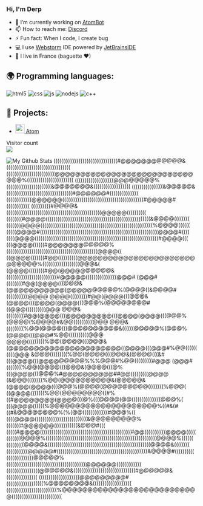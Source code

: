 ### Hi, I'm Derp




- 🔭 I’m currently working on [AtomBot](https://github.com/Derpinou/AtomBot)
- 📫 How to reach me: [Discord](https://discord.gg/j9WzjnA)
- ⚡ Fun fact: When I code, I create bug
- 💻 I use [Webstorm](https://www.jetbrains.com/fr-fr/webstorm/) IDE powered by [JetBrainsIDE](https://www.jetbrains.com/fr-fr/)
- 🥖 I live in France (baguette ❤)


## 🌍 Programming languages:
<p>
  <img alt="html5" src="https://img.shields.io/badge/-HTML5-E34F26?style=flat-square&logo=html5&logoColor=white" />
  <img alt="css" src="https://img.shields.io/badge/-CSS-00A6FF?style=flat-square&logo=css3&logoColor=white" />
  <img alt="js" src="https://img.shields.io/badge/-Javascript-FFEE00?style=flat-square&logo=javascript&logoColor=black" />
  <img alt="nodejs" src="https://img.shields.io/badge/-NodeJS-43853D?style=flat-square&logo=Node.js&logoColor=white" />
  <img alt="c++" src="https://img.shields.io/badge/-C++-21B500?style=flat-square&logo=c++&logoColor=white" />
</p>


## 🚩 Projects:
- [<img src="https://images.discordapp.net/avatars/683956301919027222/21accfeb46803203546b4fd7205ed68f.png?size=512" width="24"/> Atom](https://atom-bot.me)


<p align="left"> 
  Visitor count<br>
  <img src="https://profile-counter.glitch.me/Derpinou/count.svg" />
</p>

<img align="left" alt="My Github Stats" src="https://github-readme-stats.vercel.app/api?username=Derpinou&show_icons=true&hide_border=true" />


(((((((((((((((((((((((((((((((((#@@@@@@@@@@@@&(((((((((((((((((((((((((((((((((
(((((((((((((((((((((((((@@@@@@@@@@@@@@@@@@@@@@@@@@@@@@%((((((((((((((((((((((((
((((((((((((((((((((@@@@@@@@%(((((((((((((((((((((((&@@@@@@@&(((((((((((((((((((
((((((((((((((((&@@@@@&((((((((((((((((((((((((((((((((((#@@@@@@#(((((((((((((((
(((((((((((((@@@@@@((((((((((((((((((((((((((((((((((((((((((#@@@@@#((((((((((((
((((((((((#@@@@&(((((((((((((((((((((((((((((((((((((((((((((((((@@@@@((((((((((
((((((((#@@@@((((((((((((((((((((((((((((((((((((((((((((((((((((((&@@@@((((((((
(((((((@@@@((((((((((((((((((((((((((((((((((((((((((((((((((((((((((%@@@@((((((
(((((@@@@#(((((((((((((((((((((((((((((((((((((((((((((((((((((((((((((@@@@#((((
((((@@@@((((((((((((((((((((((((((((((((((((((((((((((((((((((((((((((((#@@@@(((
(((@@@@((((((#@@@@@@@@@@@@%(((((((((((((((((((((((((((((((((((((((((((((((@@@@((
((@@@@(((((((#@@((((((((((@@@@@@@@@@@@@@@@@@@@@@@@@@@@@%(((((((((((((((((((@@@&(
(@@@@((((((((#@@(@@@@@@@@@@&((((((((((((((((((((((((((#@@@@@((((((((((((((((@@@#
(@@@#((((((((#@@(@@@@(((@@@&(@@@@@@@@@@@(@@@@@@@@@@%(@@@@((&@@@@#(((((((((((@@@@
@@@@(((((((((#@@(@@@@(((@@@&(@@@@(((@@@@(@@@@(((@@@%(@@@@@@@@#((@@@((((((((((@@@
@@@&(((((((((#@@(@@@@(((@@@@@@@@@(((@@@@(@@@@(((@@@%(@@@@(%@@@@#&@@((((((((((@@@
@@@&(((((((((%@@(@@@@(((@@@@@@@@@@&((((((@@@@@%(@@@%(@@@@(((@@@#%@@((((((((((@@@
@@@@(((((((((%@@(@@@@(((@@@&(@@@@@@@@@@@@@@@@@@@@@@((@@@@(((@@@#%@@((((((((((@@@
&@@@(((((((((%@@(@@@@(((@@@&(@@@@(((&#(((@@@@(((@@@@@@@@@%%%@@@#%@@(((((((((#@@@
(@@@#((((((((%@@(@@@@(((@@@&(@@@@(((@%(((@@@@(((@@@%#@@@@@@@@@@##@@(((((((((@@@@
(&@@@((((((((%@@(@@@@@@@@@@&(@@@@@&(@@@@(@@@@(((@@@%(@@@@(@@@@@@@@@((((((((%@@@(
((@@@@(((((((%@@(@@@@@@@@((#%((#@@@@@@@@(@@@@(((@%(((@@@@(@@(((((((((((((((@@@%(
(((@@@@((((((%@@@@@@@@@@@@@@@@@@@@@%((#&(#((#&@@@@@@@@%(%(@@(((((((((((((#@@@%((
((((@@@@(((((((((((((((((((((((((((&@@@@@@@@@%(((((((#@@@@@@((((((((((((&@@@#(((
(((((#@@@@(((((((((((((((((((((((((((((((((((((((((((((((#@@(((((((((((@@@@(((((
(((((((@@@@%(((((((((((((((((((((((((((((((((((((((((((((((((((((((((@@@@%((((((
(((((((((@@@@&(((((((((((((((((((((((((((((((((((((((((((((((((((((@@@@&((((((((
(((((((((((@@@@@#(((((((((((((((((((((((((((((((((((((((((((((((&@@@@#((((((((((
((((((((((((((@@@@@%(((((((((((((((((((((((((((((((((((((((((@@@@@@(((((((((((((
(((((((((((((((((@@@@@@&((((((((((((((((((((((((((((((((#@@@@@@&((((((((((((((((
(((((((((((((((((((((@@@@@@@@@#(((((((((((((((((((%@@@@@@@@&((((((((((((((((((((
((((((((((((((((((((((((((%@@@@@@@@@@@@@@@@@@@@@@@@@@@((((((((((((((((((((((((((

